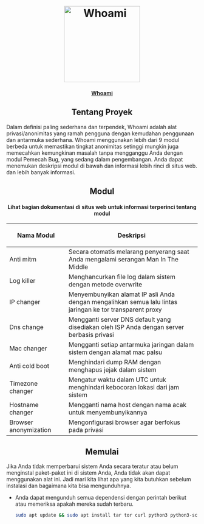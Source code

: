<!-- LOGO PROYEK -->
<h1 align="center">
  <br>
  <a href="http:/whoamiproject.tech"><img src="https://user-images.githubusercontent.com/59175356/160829133-b140e801-8e1e-4255-9277-7ab05ae3640d.pg" alt="Whoami" width="200"></a>
</h1>

<h4 align="center"> <a href="http:/whoamiproject.tech" target="_blank">Whoami</a> <h2 align="center"> 

<!-- TENTANG PROYEK -->
<h2 align="center">Tentang Proyek</h2>

Dalam definisi paling sederhana dan terpendek, Whoami adalah alat privasi/anonimitas yang ramah pengguna dengan kemudahan penggunaan dan antarmuka sederhana. Whoami menggunakan lebih dari 9 modul berbeda untuk memastikan tingkat anonimitas setinggi mungkin juga memecahkan kemungkinan masalah tanpa mengganggu Anda dengan modul Pemecah Bug, yang sedang dalam pengembangan. Anda dapat menemukan deskripsi modul di bawah dan informasi lebih rinci di situs web. </a> dan lebih banyak informasi.

<!-- MODUL -->
<h2 align="center">Modul</h2>

<h4 align="center">Lihat bagian dokumentasi di situs web untuk informasi terperinci tentang modul</h4>
<table align="center">
    <thead>
    <tr>
      <th align="center"><img width="225" height="0"> <p>Nama Modul</p></th>
      <th align="center"><img width="225" height="0"> <p>Deskripsi</p></th>
    </tr>
  </thead>
  <tbody>
    <tr>
      <td>Anti mitm</td>
       <td>Secara otomatis melarang penyerang saat Anda mengalami serangan Man In The Middle</td>
    </tr>
    <tr>
      <td>Log killer</td> 
       <td>Menghancurkan file log dalam sistem dengan metode overwrite</td>
    </tr>
    <tr>
      <td>IP changer</td>
       <td>Menyembunyikan alamat IP asli Anda dengan mengalihkan semua lalu lintas jaringan ke tor transparent proxy</td>
    </tr>
    <tr>
      <td>Dns change</td>
       <td>Mengganti server DNS default yang disediakan oleh ISP Anda dengan server berbasis privasi</td>
    </tr>
    <tr>
      <td>Mac changer</td>
       <td>Mengganti setiap antarmuka jaringan dalam sistem dengan alamat mac palsu</td>
    </tr>
        </tr>
    <tr>
      <td>Anti cold boot</td>
      <td>Menghindari dump RAM dengan menghapus jejak dalam sistem</td>
    </tr>
        </tr>
    <tr>
      <td>Timezone changer</td>
       <td>Mengatur waktu dalam UTC untuk menghindari kebocoran lokasi dari jam sistem</td>
    </tr>
        </tr>
    <tr>
      <td>Hostname changer</td>
       <td>Mengganti nama host dengan nama acak untuk menyembunyikannya</td>
    </tr>
        </tr>
    <tr>
      <td>Browser anonymization</td>
       <td>Mengonfigurasi browser agar berfokus pada privasi</td>
    </tr>
  </tbody>
</table>

<!-- MEMULAI -->
<h2 align="center">Memulai</h2>

Jika Anda tidak memperbarui sistem Anda secara teratur atau belum menginstal paket-paket ini di sistem Anda, Anda tidak akan dapat menggunakan alat ini. Jadi mari kita lihat apa yang kita butuhkan sebelum instalasi dan bagaimana kita bisa mengunduhnya.

* Anda dapat mengunduh semua dependensi dengan perintah berikut atau memeriksa apakah mereka sudah terbaru.

  ```sh
  sudo apt update && sudo apt install tar tor curl python3 python3-scapy network-manager
